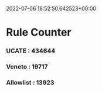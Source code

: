 2022-07-06 16:52:50.642523+00:00
# Rule Counter 
 ### UCATE : 434644

 ### Veneto : 19717

 ### Allowlist : 13923